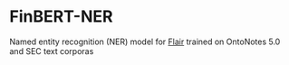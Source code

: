 # FinBERT-NER
Named entity recognition (NER) model for [Flair](https://github.com/flairNLP/flair) trained on OntoNotes 5.0 and SEC text corporas

